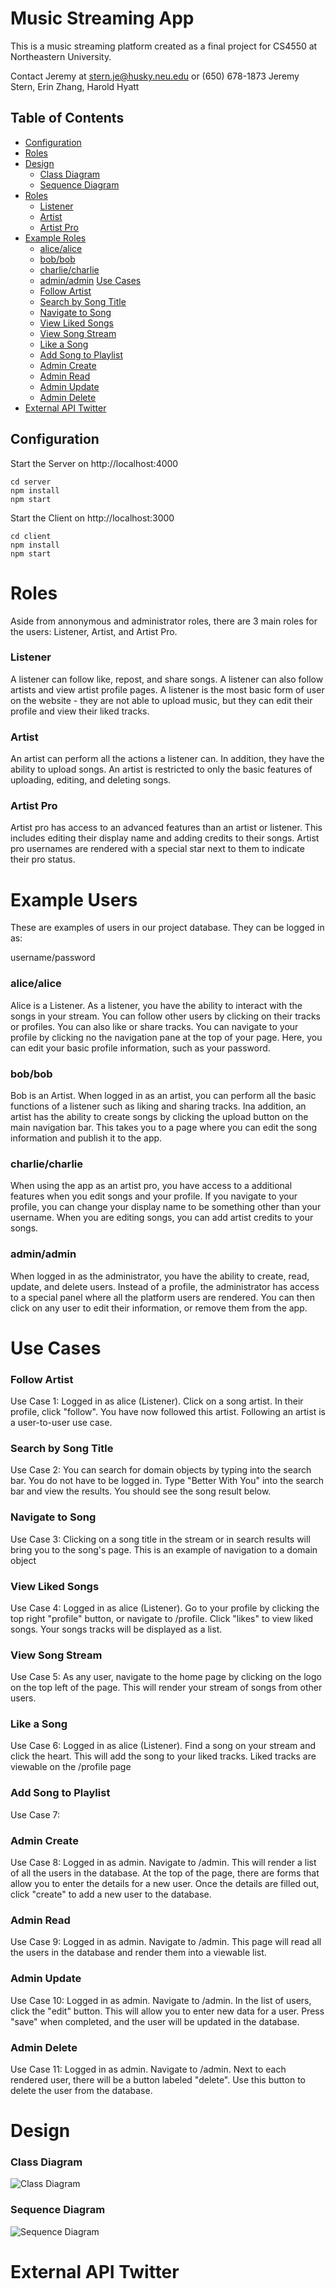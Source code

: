 # Music Streaming App
This is a music streaming platform created as a final project for CS4550 at Northeastern University.

Contact Jeremy at stern.je@husky.neu.edu or (650) 678-1873
Jeremy Stern, Erin Zhang, Harold Hyatt

## Table of Contents

- [Configuration](#setup)
- [Roles](#roles)
- [Design](#design)
  - [Class Diagram](#class-diagram)
  - [Sequence Diagram](#sequence-diagram)
- [Roles](#roles)
  - [Listener ](#listener)
  - [Artist](#artist)
  - [Artist Pro](#artist-pro)
- [Example Roles](#example-roles)
  - [alice/alice](#alicealice)
  - [bob/bob](#bobbob)
  - [charlie/charlie](#charliecharlie)
  - [admin/admin](#adminadmin)
[Use Cases](#use-cases)
  - [Follow Artist](#follow-artist)
  - [Search by Song Title](#search-by-song-title)
  - [Navigate to Song](#navigate-to-song)
  - [View Liked Songs](#view-liked-songs)
  - [View Song Stream](#view-song-stream)
  - [Like a Song](#like-a-song)
  - [Add Song to Playlist](#add-song-to-playlist)
  - [Admin Create](#admin-create)
  - [Admin Read](#admin-read)
  - [Admin Update](#admin-update)
  - [Admin Delete](#admin-delete)
- [External API Twitter](#external-api-twitter)

## Configuration
Start the Server on http://localhost:4000
```
cd server
npm install
npm start
```
Start the Client on http://localhost:3000
```
cd client
npm install
npm start
```

# Roles

Aside from annonymous and administrator roles, there are 3 main roles for the users: Listener, Artist, and Artist Pro. 

### Listener

A listener can follow like, repost, and share songs. A listener can also follow artists and view artist profile pages. A listener is the most basic form of user on the website - they are not able to upload music, but they can edit their profile and view their liked tracks.

### Artist

An artist can perform all the actions a listener can. In addition, they have the ability to upload songs. An artist is restricted to only the basic features of uploading, editing, and deleting songs.

### Artist Pro

Artist pro has access to an advanced features than an artist or listener. This includes editing their display name and adding credits to their songs. Artist pro usernames are rendered with a special star next to them to indicate their pro status.

# Example Users

These are examples of users in our project database. They can be logged in as:

username/password

### alice/alice

Alice is a Listener. As a listener, you have the ability to interact with the songs in your stream. You can follow other users by clicking on their tracks or profiles. You can also like or share tracks. You can navigate to your profile by clicking no the navigation pane at the top of your page. Here, you can edit your basic profile information, such as your password.

### bob/bob

Bob is an Artist. When logged in as an artist, you can perform all the basic functions of a listener such as liking and sharing tracks. Ina addition, an artist has the ability to create songs by clicking the upload button on the main navigation bar. This takes you to a page where you can edit the song information and publish it to the app.

### charlie/charlie

When using the app as an artist pro, you have access to a additional features when you edit songs and your profile. If you navigate to your profile, you can change your display name to be something other than your username. When you are editing songs, you can add artist credits to your songs.

### admin/admin

When logged in as the administrator, you have the ability to create, read, update, and delete users. Instead of a profile, the administrator has access to a special panel where all the platform users are rendered. You can then click on any user to edit their information, or remove them from the app.

# Use Cases

### Follow Artist

Use Case 1: Logged in as alice (Listener). Click on a song artist. In their profile, click "follow". You have now followed this artist. Following an artist is a user-to-user use case. 

### Search by Song Title

Use Case 2: You can search for domain objects by typing into the search bar. You do not have to be logged in. Type "Better With You" into the search bar and view the results. You should see the song result below.

### Navigate to Song

Use Case 3: Clicking on a song title in the stream or in search results will bring you to the song's page. This is an example of navigation to a domain object

### View Liked Songs

Use Case 4: Logged in as alice (Listener). Go to your profile by clicking the top right "profile" button, or navigate to /profile. Click "likes" to view liked songs. Your songs tracks will be displayed as a list.

### View Song Stream

Use Case 5: As any user, navigate to the home page by clicking on the logo on the top left of the page. This will render your stream of songs from other users.

### Like a Song

Use Case 6: Logged in as alice (Listener). Find a song on your stream and click the heart. This will add the song to your liked tracks. Liked tracks are viewable on the /profile page

### Add Song to Playlist

Use Case 7: 

### Admin Create

Use Case 8: Logged in as admin. Navigate to /admin. This will render a list of all the users in the database. At the top of the page, there are forms that allow you to enter the details for a new user. Once the details are filled out, click "create" to add a new user to the database.

### Admin Read

Use Case 9: Logged in as admin. Navigate to /admin. This page will read all the users in the database and render them into a viewable list.

### Admin Update

Use Case 10: Logged in as admin. Navigate to /admin. In the list of users, click the "edit" button. This will allow you to enter new data for a user. Press "save" when completed, and the user will be updated in the database.

### Admin Delete

Use Case 11: Logged in as admin. Navigate to /admin. Next to each rendered user, there will be a button labeled "delete". Use this button to delete the user from the database.

# Design

### Class Diagram
![Class Diagram](https://i.imgur.com/17evE8q.png) 

### Sequence Diagram
![Sequence Diagram](https://i.imgur.com/FFmd0pE.png)

# External API Twitter